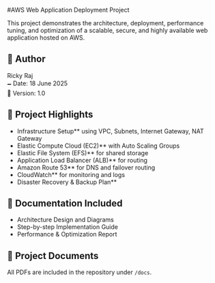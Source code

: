 #AWS Web Application Deployment Project

This project demonstrates the architecture, deployment, performance tuning, and optimization of a scalable, secure, and highly available web application hosted on AWS.

## 👤 Author
Ricky Raj  
🗕️ Date: 18 June 2025  
🔢 Version: 1.0

## 🧹 Project Highlights
- Infrastructure Setup** using VPC, Subnets, Internet Gateway, NAT Gateway
- Elastic Compute Cloud (EC2)** with Auto Scaling Groups
- Elastic File System (EFS)** for shared storage
- Application Load Balancer (ALB)** for routing
- Amazon Route 53** for DNS and failover routing
- CloudWatch** for monitoring and logs
- Disaster Recovery & Backup Plan**

## 📁 Documentation Included
- Architecture Design and Diagrams
- Step-by-step Implementation Guide
- Performance & Optimization Report

## 🔗 Project Documents
All PDFs are included in the repository under `/docs`.
